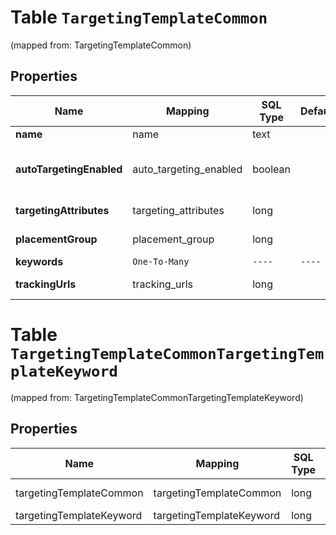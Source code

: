 
# Table `TargetingTemplateCommon`
(mapped from: TargetingTemplateCommon)

## Properties
Name | Mapping | SQL Type | Default | Type | Description | Notes
---- | ------- | -------- | ------- | ---- | ----------- | -----
**name** | name | text |  | **kotlin.String** | targeting template name |  [optional]
**autoTargetingEnabled** | auto_targeting_enabled | boolean |  | **kotlin.Boolean** | Enable auto-targeting for ad group. Also known as &lt;a href&#x3D;\&quot;https://help.pinterest.com/en/business/article/expanded-targeting\&quot; target&#x3D;\&quot;_blank\&quot;&gt;\&quot;expanded targeting\&quot;&lt;/a&gt;. |  [optional]
**targetingAttributes** | targeting_attributes | long |  | [**TargetingSpec**](TargetingSpec.md) |  |  [optional] [foreignkey]
**placementGroup** | placement_group | long |  | [**PlacementGroupType**](PlacementGroupType.md) |  |  [optional] [foreignkey]
**keywords** | `One-To-Many` | `----` | `----`  | [**kotlin.Array&lt;TargetingTemplateKeyword&gt;**](TargetingTemplateKeyword.md) |  |  [optional]
**trackingUrls** | tracking_urls | long |  | [**TrackingUrls**](TrackingUrls.md) |  |  [optional] [foreignkey]






# **Table `TargetingTemplateCommonTargetingTemplateKeyword`**
(mapped from: TargetingTemplateCommonTargetingTemplateKeyword)

## Properties
Name | Mapping | SQL Type | Default | Type | Description | Notes
---- | ------- | -------- | ------- | ---- | ----------- | -----
targetingTemplateCommon | targetingTemplateCommon | long | | kotlin.Long | Primary Key | *one*
targetingTemplateKeyword | targetingTemplateKeyword | long | | kotlin.Long | Foreign Key | *many*




